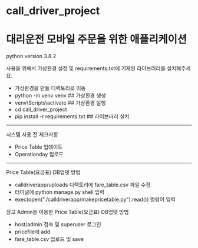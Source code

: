 # call_driver_project
# 대리운전 모바일 주문을 위한 애플리케이션

python version 3.8.2

사용을 위해서 가상환경 설정 및 requirements.txt에 기재된 라이브러리를 설치해주세요.
 - 가상환경을 만들 디렉토리로 이동
 - python -m venv venv  ## 가상환경 생성
 - venv\Scripts\activate ## 가상환경 실행
 - cd call_driver_project
 - pip install -r requirements.txt ## 라이브러리 설치

-------------------------------------------------------------------
시스템 사용 전 체크사항
- Price Table 업데이트
- Operationday 업로드

-------------------------------------------------------------------

Price Table(요금표) DB업뎃 방법
- calldriverapp/uploads 디렉토리에 fare_table.csv 파일 수정
- 터미널에 python manage.py shell 입력
- exec(open("./calldriverapp/makepricetable.py").read()) 명령어 입력

장고 Admin을 이용한 Price Table(요금표) DB업뎃 방법
- host/admin 접속 및 superuser 로그인
- pricefile에 add
- fare_table.csv 업로드 및 save

